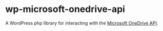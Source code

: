 # wp-microsoft-onedrive-api
A WordPress php library for interacting with the [Microsoft OneDrive API](https://dev.onedrive.com/).
